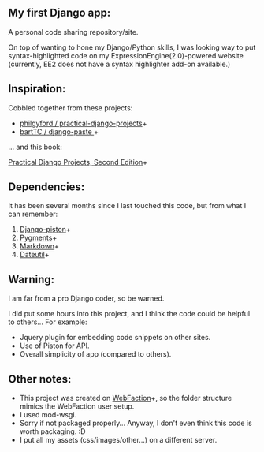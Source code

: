 ## My first Django app:

A personal code sharing repository/site.

On top of wanting to hone my Django/Python skills, I was looking way to put syntax-highlighted code on my ExpressionEngine(2.0)-powered website (currently, EE2 does not have a syntax highlighter add-on available.)

## Inspiration:

Cobbled together from these projects:

* [philgyford / practical-django-projects](http://bitbucket.org/philgyford/practical-django-projects/src)+
* [bartTC / django-paste ](https://github.com/bartTC/django-paste)+

… and this book:

[Practical Django Projects, Second Edition](http://www.amazon.com/Practical-Django-Projects-Experts-Development/dp/1430219386)+

## Dependencies:

It has been several months since I last touched this code, but from what I can remember:

1. [Django-piston](http://bitbucket.org/jespern/django-piston/wiki/Home)+
2. [Pygments](http://pygments.org/)+
3. [Markdown](http://www.freewisdom.org/projects/python-markdown/)+
4. [Dateutil](http://labix.org/python-dateutil)+

## Warning:

I am far from a pro Django coder, so be warned.

I did put some hours into this project, and I think the code could be helpful to others… For example:

* Jquery plugin for embedding code snippets on other sites.
* Use of Piston for API.
* Overall simplicity of app (compared to others).

## Other notes:

* This project was created on [WebFaction](http://www.webfaction.com/)+, so the folder structure mimics the WebFaction user setup.
* I used mod-wsgi.
* Sorry if not packaged properly… Anyway, I don't even think this code is worth packaging. :D
* I put all my assets (css/images/other…) on a different server.